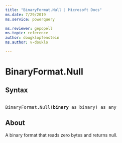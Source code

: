 ```yaml
---
title: "BinaryFormat.Null | Microsoft Docs"
ms.date: 7/29/2019
ms.service: powerquery

ms.reviewer: gepopell
ms.topic: reference
author: dougklopfenstein
ms.author: v-douklo

---
```

# BinaryFormat.Null

## Syntax

<pre>   
BinaryFormat.Null(<b>binary</b> as binary) as any 
</pre>  
  
## About  
A binary format that reads zero bytes and returns null. 
